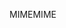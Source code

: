 <span data-ttu-id="93cfb-101">MIME</span><span class="sxs-lookup"><span data-stu-id="93cfb-101">MIME</span></span>